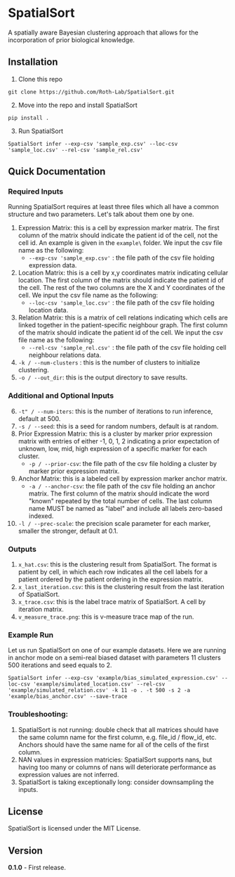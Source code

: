 # SpatialSort
A spatially aware Bayesian clustering approach that allows for the incorporation of prior biological knowledge.

## Installation
1. Clone this repo
```commandline
git clone https://github.com/Roth-Lab/SpatialSort.git
```
2. Move into the repo and install SpatialSort
```commandline
pip install .
```
3. Run SpatialSort
```commandline
SpatialSort infer --exp-csv 'sample_exp.csv' --loc-csv 'sample_loc.csv' --rel-csv 'sample_rel.csv'
```

## Quick Documentation
### Required Inputs
Running SpatialSort requires at least three files which all have a common structure and two parameters. Let's talk about them one by one.
1. Expression Matrix: this is a cell by expression marker matrix. The first column of the matrix should indicate the patient id of the cell, not the cell id. An example is given in the `example\` folder. We input the csv file name as the following:
   * `--exp-csv 'sample_exp.csv'` : the file path of the csv file holding expression data.
2. Location Matrix: this is a cell by x,y coordinates matrix indicating cellular location. The first column of the matrix should indicate the patient id of the cell. The rest of the two columns are the X and Y coordinates of the cell. We input the csv file name as the following:
   * `--loc-csv 'sample_loc.csv'` : the file path of the csv file holding location data.
3. Relation Matrix: this is a matrix of cell relations indicating which cells are linked together in the patient-specific neighbour graph. The first column of the matrix should indicate the patient id of the cell. We input the csv file name as the following:
   * `--rel-csv 'sample_rel.csv'` : the file path of the csv file holding cell neighbour relations data.
4. `-k / --num-clusters` : this is the number of clusters to initialize clustering.
5. `-o / --out_dir`: this is the output directory to save results.

### Additional and Optional Inputs
6. `-t" / --num-iters`: this is the number of iterations to run inference, default at 500.
7. `-s / --seed`: this is a seed for random numbers, default is at random.
8. Prior Expression Matrix: this is a cluster by marker prior expression matrix with entries of either -1, 0, 1, 2 indicating a prior expectation of unknown, low, mid, high expression of a specific marker for each cluster.
   * `-p / --prior-csv`: the  file path of the csv file holding a cluster by marker prior expression matrix.
9. Anchor Matrix: this is a labeled cell by expression marker anchor matrix. 
   * `-a / --anchor-csv`: the file path of the csv file holding an anchor matrix. The first column of the matrix should indicate the word "known" repeated by the total number of cells. The last column name MUST be named as "label" and include all labels zero-based indexed.
10. `-l / --prec-scale`: the precision scale parameter for each marker, smaller the stronger, default at 0.1.

### Outputs
1. `x_hat.csv`: this is the clustering result from SpatialSort. The format is patient by cell, in which each row indicates all the cell labels for a patient ordered by the patient ordering in the expression matrix.
2. `x_last_iteration.csv`: this is the clustering result from the last iteration of SpatialSort.
3. `x_trace.csv`: this is the label trace matrix of SpatialSort. A cell by iteration matrix. 
4. `v_measure_trace.png`: this is v-measure trace map of the run.

### Example Run
Let us run SpatialSort on one of our example datasets. Here we are running in anchor mode on a semi-real biased dataset with parameters 11 clusters 500 iterations and seed equals to 2.
```commandline
SpatialSort infer --exp-csv 'example/bias_simulated_expression.csv' --loc-csv 'example/simulated_location.csv' --rel-csv 'example/simulated_relation.csv' -k 11 -o . -t 500 -s 2 -a 'example/bias_anchor.csv' --save-trace
```

### Troubleshooting:
1. SpatialSort is not running: double check that all matrices should have the same column name for the first column, e.g. file_id / flow_id, etc. Anchors should have the same name for all of the cells of the first column.
2. NAN values in expression matricies: SpatialSort supports nans, but having too many or columns of nans will deteriorate performance as expression values are not inferred.
3. SpatialSort is taking exceptionally long: consider downsampling the inputs.

## License
SpatialSort is licensed under the MIT License.

## Version
**0.1.0** - First release.


